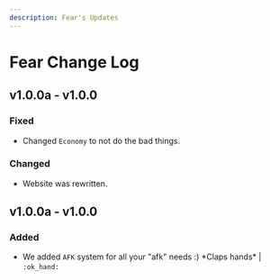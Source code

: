```yaml
---
description: Fear's Updates
---
```


# Fear Change Log

## v1.0.0a - v1.0.0

### Fixed

* Changed `Economy` to not do the bad things.

### Changed

* Website was rewritten.

## v1.0.0a - v1.0.0

### Added

* We added `AFK` system for all your "afk"  needs :\) \*Claps hands\* \| `:ok_hand:`




